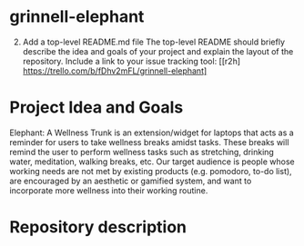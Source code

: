 

# grinnell-elephant


2. Add a top-level README.md file
The top-level README should briefly describe the idea and goals of your project and explain the layout of the repository. Include a link to your issue tracking tool: [[r2h] https://trello.com/b/fDhv2mFL/grinnell-elephant]

# Project Idea and Goals
Elephant: A Wellness Trunk is an extension/widget for laptops that acts as a reminder for users to take wellness breaks amidst tasks. These breaks will remind the user to perform wellness tasks such as stretching, drinking water, meditation, walking breaks, etc. Our target audience is people whose working needs are not met by existing products (e.g. pomodoro, to-do list), are encouraged by an aesthetic or gamified system, and want to incorporate more wellness into their working routine.   

# Repository description

